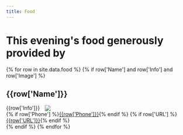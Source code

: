 ```yaml
---
title: Food
---
```

# This evening's food generously provided by

<div>
  {% for row in site.data.food %}
	{% if row['Name'] and row['Info'] and row['Image'] %}
	    <h2>{{row['Name']}}</h2>
		<div style="display:flex; align-items: center">
			<div>{{row['Info']}}</div>
			<img style="max-width:8em; padding-left:1em" src="{{row['Image']}}">
		</div>
		<div>
			{% if row['Phone'] %}<a class="btn" href="tel:{{row['Phone']}}">{{row['Phone']}}</a>{% endif %}
			{% if row['URL'] %}<a class="btn" href="{{row['URL']}}">{{row['URL']}}</a>{% endif %}
		</div>
	{% endif %}
  {% endfor %}
</div>
